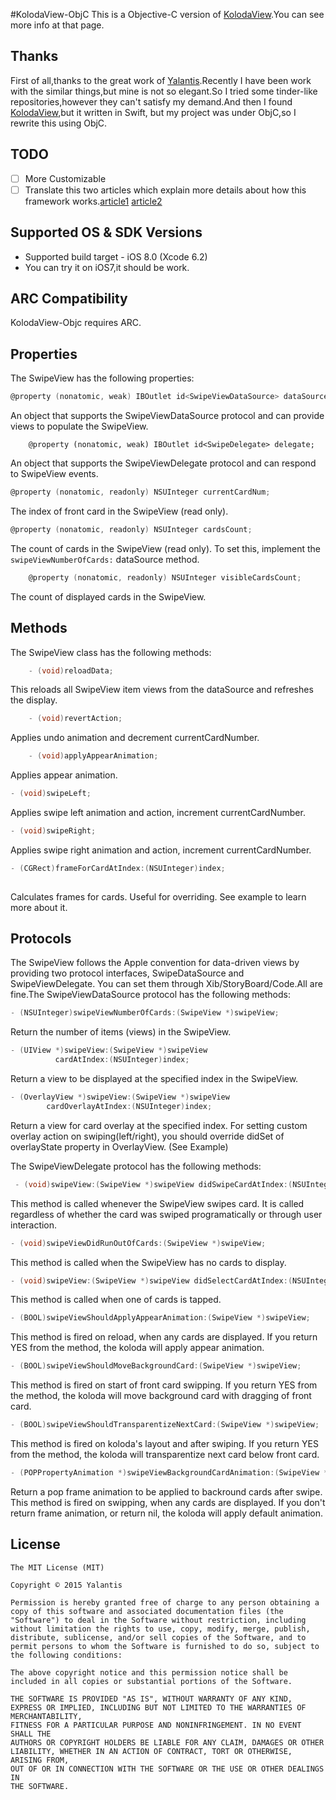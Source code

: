 #KolodaView-ObjC
This is a Objective-C version of [KolodaView](https://github.com/Yalantis/Koloda).You can see more info at that page.

Thanks
------
First of all,thanks to the great work of [Yalantis](https://github.com/Yalantis).Recently I have been work with the similar things,but mine is not so elegant.So I tried some tinder-like repositories,however they can't satisfy my demand.And then I found [KolodaView](https://github.com/Yalantis/Koloda),but it written in Swift, but my project was under ObjC,so I rewrite this using ObjC.

TODO
-----
- [ ] More Customizable
- [ ] Translate this two articles which explain more details about how this framework works.[article1](https://yalantis.com/blog/how-we-built-tinder-like-koloda-in-swift/)  [article2](https://yalantis.com/blog/koloda-tinder-like-animation-version-2-prototyping-in-pixate-and-development-in-swift/)

Supported OS & SDK Versions
-----------------------------

* Supported build target - iOS 8.0 (Xcode 6.2)
* You can try it on iOS7,it should be work.


ARC Compatibility
------------------

KolodaView-Objc requires ARC. 

Properties
--------------

The SwipeView has the following properties:

```Objective-C
@property (nonatomic, weak) IBOutlet id<SwipeViewDataSource> dataSource;
```
An object that supports the SwipeViewDataSource protocol and can provide views to populate the SwipeView.

```Objective
	@property (nonatomic, weak) IBOutlet id<SwipeDelegate> delegate;
```
An object that supports the SwipeViewDelegate protocol and can respond to SwipeView events.

```Objective-C
@property (nonatomic, readonly) NSUInteger currentCardNum;
```
The index of front card in the SwipeView (read only).

```Objective-C
@property (nonatomic, readonly) NSUInteger cardsCount;
```    

The count of cards in the SwipeView (read only). To set this, implement the `swipeViewNumberOfCards:` dataSource method. 

```Objective-C
    @property (nonatomic, readonly) NSUInteger visibleCardsCount;
```
The count of displayed cards in the SwipeView.
	
Methods
--------------

The SwipeView class has the following methods:

```Objective-C
	- (void)reloadData;
```
This reloads all SwipeView item views from the dataSource and refreshes the display.

```Objective-C
	- (void)revertAction;
```	
Applies undo animation and decrement currentCardNumber.

```Objective-C
	- (void)applyAppearAnimation;
```
Applies appear animation.

```Objective-C
- (void)swipeLeft;
```
Applies swipe left animation and action, increment currentCardNumber.

```Objective-C
- (void)swipeRight;
```
Applies swipe right animation and action, increment currentCardNumber.

```Objective-C
- (CGRect)frameForCardAtIndex:(NSUInteger)index;
 
```
Calculates frames for cards. Useful for overriding. See example to learn more about it.

Protocols
---------------
The SwipeView follows the Apple convention for data-driven views by providing two protocol interfaces, SwipeDataSource and SwipeViewDelegate. 
You can set them through Xib/StoryBoard/Code.All are fine.The SwipeViewDataSource protocol has the following methods:

```Objective-C
- (NSUInteger)swipeViewNumberOfCards:(SwipeView *)swipeView;
```

Return the number of items (views) in the SwipeView.

```Objective-C
- (UIView *)swipeView:(SwipeView *)swipeView
          cardAtIndex:(NSUInteger)index;
```
Return a view to be displayed at the specified index in the SwipeView. 

```Objective-C
- (OverlayView *)swipeView:(SwipeView *)swipeView
        cardOverlayAtIndex:(NSUInteger)index;
```   
Return a view for card overlay at the specified index. For setting custom overlay action on swiping(left/right), you should override didSet of overlayState property in OverlayView. (See Example)

The SwipeViewDelegate protocol has the following methods:

```Objective-C    
 - (void)swipeView:(SwipeView *)swipeView didSwipeCardAtIndex:(NSUInteger)index inDirection:(SwipeDirection)direction;
```    
This method is called whenever the SwipeView swipes card. It is called regardless of whether the card was swiped programatically or through user interaction.

```Objective-C
- (void)swipeViewDidRunOutOfCards:(SwipeView *)swipeView;
```    
This method is called when the SwipeView has no cards to display.

```Objective-C
- (void)swipeView:(SwipeView *)swipeView didSelectCardAtIndex:(NSUInteger)index;
```
This method is called when one of cards is tapped.

```Objective-C
- (BOOL)swipeViewShouldApplyAppearAnimation:(SwipeView *)swipeView;
```
This method is fired on reload, when any cards are displayed. If you return YES from the method, the koloda will apply appear animation.

```Objective-C
- (BOOL)swipeViewShouldMoveBackgroundCard:(SwipeView *)swipeView;
```
This method is fired on start of front card swipping. If you return YES from the method, the koloda will move background card with dragging of front card.

```Objective-C
- (BOOL)swipeViewShouldTransparentizeNextCard:(SwipeView *)swipeView;
```
This method is fired on koloda's layout and after swiping. If you return YES from the method, the koloda will transparentize next card below front card.

```Objective-C
- (POPPropertyAnimation *)swipeViewBackgroundCardAnimation:(SwipeView *)swipeView;
```
Return a pop frame animation to be applied to backround cards after swipe. This method is fired on swipping, when any cards are displayed. If you don't return frame animation, or return nil, the koloda will apply default animation.

License
----------------

    The MIT License (MIT)

    Copyright © 2015 Yalantis

    Permission is hereby granted free of charge to any person obtaining a copy of this software and associated documentation files (the "Software") to deal in the Software without restriction, including without limitation the rights to use, copy, modify, merge, publish, distribute, sublicense, and/or sell copies of the Software, and to permit persons to whom the Software is furnished to do so, subject to the following conditions:

    The above copyright notice and this permission notice shall be included in all copies or substantial portions of the Software.

    THE SOFTWARE IS PROVIDED "AS IS", WITHOUT WARRANTY OF ANY KIND, EXPRESS OR IMPLIED, INCLUDING BUT NOT LIMITED TO THE WARRANTIES OF MERCHANTABILITY,
    FITNESS FOR A PARTICULAR PURPOSE AND NONINFRINGEMENT. IN NO EVENT SHALL THE
    AUTHORS OR COPYRIGHT HOLDERS BE LIABLE FOR ANY CLAIM, DAMAGES OR OTHER
    LIABILITY, WHETHER IN AN ACTION OF CONTRACT, TORT OR OTHERWISE, ARISING FROM,
    OUT OF OR IN CONNECTION WITH THE SOFTWARE OR THE USE OR OTHER DEALINGS IN
    THE SOFTWARE.


